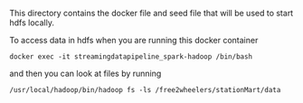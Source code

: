 This directory contains the docker file and
seed file that will be used to start hdfs locally.

To access data in hdfs when you are running this docker container
```
docker exec -it streamingdatapipeline_spark-hadoop /bin/bash
```
and then you can look at files by running
```
/usr/local/hadoop/bin/hadoop fs -ls /free2wheelers/stationMart/data
```
